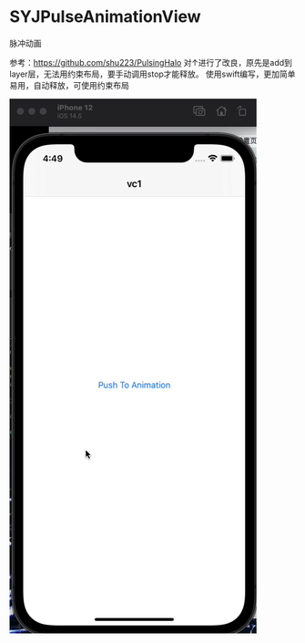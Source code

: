 # SYJPulseAnimationView
脉冲动画

参考：https://github.com/shu223/PulsingHalo
对↑进行了改良，原先是add到layer层，无法用约束布局，要手动调用stop才能释放。
使用swift编写，更加简单易用，自动释放，可使用约束布局

![image](Gif/2.gif)
